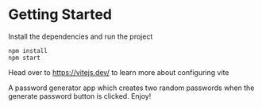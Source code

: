 # Getting Started
Install the dependencies and run the project
```
npm install
npm start
```

Head over to https://vitejs.dev/ to learn more about configuring vite


A password generator app which creates two random passwords when the generate password button is clicked.
Enjoy!